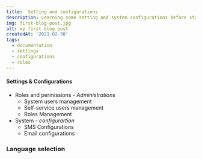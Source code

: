 ```yaml
---
title:  Setting and configurations
description: Learning some setting and system configurations before start working with Ospic HMS
img: first-blog-post.jpg
alt: my first blog post
createdAt: '2021-02-30'
tags:
  - documentation
  - settings
  - configurations
  - roles
---
```



#### Settings & Configurations
 - Roles and permissions - _Administrations_
   - System users management
   - Self-service users management
   - Roles Management
 - System - _configurartion_
   - SMS Configurations
   - Email configurations

### Language selection
